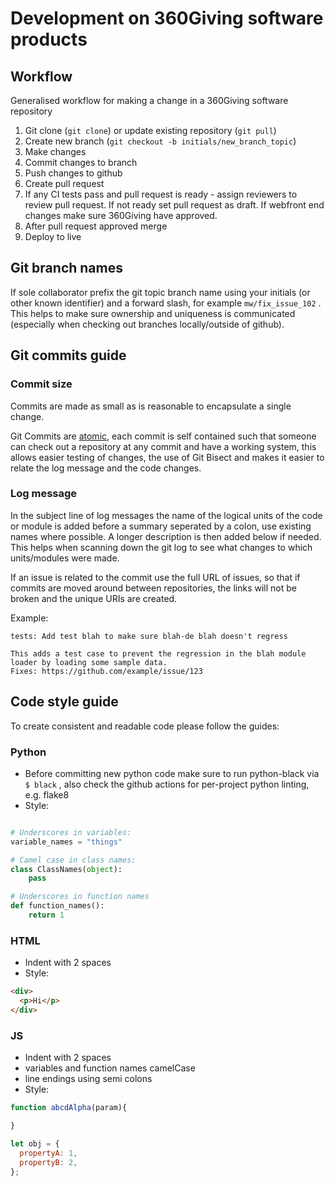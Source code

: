 # Development on 360Giving software products

## Workflow
Generalised workflow for making a change in a 360Giving software repository

1. Git clone (`git clone`) or update existing repository (`git pull`)
2. Create new branch (`git checkout -b initials/new_branch_topic`)
3. Make changes
4. Commit changes to branch
5. Push changes to github
6. Create pull request
7. If any CI tests pass and pull request is ready - assign reviewers to review pull request. If not ready set pull request as draft. If webfront end changes make sure 360Giving have approved.
8. After pull request approved merge
9. Deploy to live

## Git branch names
If sole collaborator prefix the git topic branch name using your initials (or other known identifier) and a forward slash, for example `mw/fix_issue_102` . This helps to make sure ownership and uniqueness is communicated (especially when checking out branches locally/outside of github).

## Git commits guide

### Commit size
Commits are made as small as is reasonable to encapsulate a single change.

Git Commits are [atomic](https://en.wikipedia.org/wiki/Atomic_commit#Revision_control), each commit is self contained such that someone can check out a repository at any commit and have a working system, this allows easier testing of changes, the use of Git Bisect and makes it easier to relate the log message and the code changes.

### Log message
In the subject line of log messages the name of the logical units of the code or module is added before a summary seperated by a colon, use existing names where possible. A longer description is then added below if needed. This helps when scanning down the git log to see what changes to which units/modules were made.

If an issue is related to the commit use the full URL of issues, so that if commits are moved around between repositories, the links will not be broken and the unique URIs are created.

Example:

```
tests: Add test blah to make sure blah-de blah doesn't regress

This adds a test case to prevent the regression in the blah module loader by loading some sample data.
Fixes: https://github.com/example/issue/123
```

## Code style guide

To create consistent and readable code please follow the guides:

### Python
- Before committing new python code make sure to run python-black via `$ black` , also check the github actions for per-project python linting, e.g. flake8 
- Style:
```python

# Underscores in variables:
variable_names = "things"

# Camel case in class names:
class ClassNames(object):
    pass

# Underscores in function names
def function_names():
    return 1
```

### HTML
- Indent with 2 spaces
- Style:
```html
<div>
  <p>Hi</p>
</div>
```

### JS
- Indent with 2 spaces
- variables and function names camelCase
- line endings using semi colons
- Style:
```js
function abcdAlpha(param){

}

let obj = {
  propertyA: 1,
  propertyB: 2,
};
```

 

